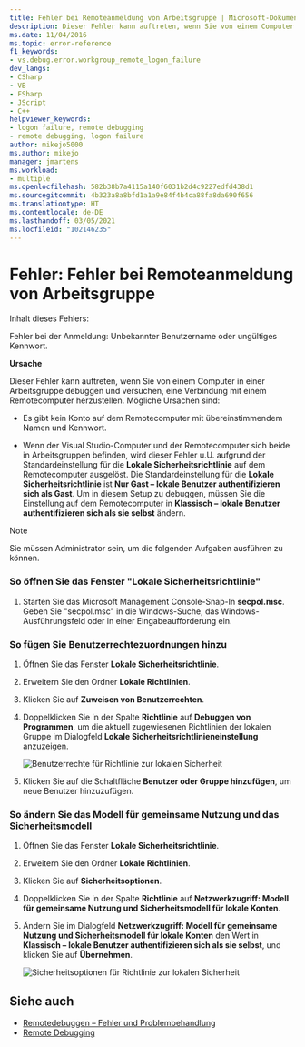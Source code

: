 ```yaml
---
title: Fehler bei Remoteanmeldung von Arbeitsgruppe | Microsoft-Dokumentation
description: Dieser Fehler kann auftreten, wenn Sie von einem Computer in einer Arbeitsgruppe debuggen und versuchen, eine Verbindung mit einem Remotecomputer herzustellen.
ms.date: 11/04/2016
ms.topic: error-reference
f1_keywords:
- vs.debug.error.workgroup_remote_logon_failure
dev_langs:
- CSharp
- VB
- FSharp
- JScript
- C++
helpviewer_keywords:
- logon failure, remote debugging
- remote debugging, logon failure
author: mikejo5000
ms.author: mikejo
manager: jmartens
ms.workload:
- multiple
ms.openlocfilehash: 582b38b7a4115a140f6031b2d4c9227edfd438d1
ms.sourcegitcommit: 4b323a8a8bfd1a1a9e84f4b4ca88fa8da690f656
ms.translationtype: HT
ms.contentlocale: de-DE
ms.lasthandoff: 03/05/2021
ms.locfileid: "102146235"
---
```

# <a name="error-workgroup-remote-logon-failure"></a>Fehler: Fehler bei Remoteanmeldung von Arbeitsgruppe
Inhalt dieses Fehlers:

 Fehler bei der Anmeldung: Unbekannter Benutzername oder ungültiges Kennwort.

 **Ursache**

 Dieser Fehler kann auftreten, wenn Sie von einem Computer in einer Arbeitsgruppe debuggen und versuchen, eine Verbindung mit einem Remotecomputer herzustellen. Mögliche Ursachen sind:

- Es gibt kein Konto auf dem Remotecomputer mit übereinstimmendem Namen und Kennwort.

- Wenn der Visual Studio-Computer und der Remotecomputer sich beide in Arbeitsgruppen befinden, wird dieser Fehler u.U. aufgrund der Standardeinstellung für die **Lokale Sicherheitsrichtlinie** auf dem Remotecomputer ausgelöst. Die Standardeinstellung für die **Lokale Sicherheitsrichtlinie** ist **Nur Gast – lokale Benutzer authentifizieren sich als Gast**. Um in diesem Setup zu debuggen, müssen Sie die Einstellung auf dem Remotecomputer in **Klassisch – lokale Benutzer authentifizieren sich als sie selbst** ändern.

> [!NOTE]
> Sie müssen Administrator sein, um die folgenden Aufgaben ausführen zu können.

### <a name="to-open-the-local-security-policy-window"></a>So öffnen Sie das Fenster "Lokale Sicherheitsrichtlinie"

1. Starten Sie das Microsoft Management Console-Snap-In **secpol.msc**. Geben Sie "secpol.msc" in die Windows-Suche, das Windows-Ausführungsfeld oder in einer Eingabeaufforderung ein.

### <a name="to-add-user-rights-assignments"></a>So fügen Sie Benutzerrechtezuordnungen hinzu

1. Öffnen Sie das Fenster **Lokale Sicherheitsrichtlinie**.

2. Erweitern Sie den Ordner **Lokale Richtlinien**.

3. Klicken Sie auf **Zuweisen von Benutzerrechten**.

4. Doppelklicken Sie in der Spalte **Richtlinie** auf **Debuggen von Programmen**, um die aktuell zugewiesenen Richtlinien der lokalen Gruppe im Dialogfeld **Lokale Sicherheitsrichtlinieneinstellung** anzuzeigen.

     ![Benutzerrechte für Richtlinie zur lokalen Sicherheit](../debugger/media/dbg_err_localsecuritypolicy_userrightsdebugprograms.png "DBG_ERR_LocalSecurityPolicy_UserRightsDebugPrograms")

5. Klicken Sie auf die Schaltfläche **Benutzer oder Gruppe hinzufügen**, um neue Benutzer hinzuzufügen.

### <a name="to-change-the-sharing-and-security-model"></a>So ändern Sie das Modell für gemeinsame Nutzung und das Sicherheitsmodell

1. Öffnen Sie das Fenster **Lokale Sicherheitsrichtlinie**.

2. Erweitern Sie den Ordner **Lokale Richtlinien**.

3. Klicken Sie auf **Sicherheitsoptionen**.

4. Doppelklicken Sie in der Spalte **Richtlinie** auf **Netzwerkzugriff: Modell für gemeinsame Nutzung und Sicherheitsmodell für lokale Konten**.

5. Ändern Sie im Dialogfeld **Netzwerkzugriff: Modell für gemeinsame Nutzung und Sicherheitsmodell für lokale Konten** den Wert in **Klassisch – lokale Benutzer authentifizieren sich als sie selbst**, und klicken Sie auf **Übernehmen**.

     ![Sicherheitsoptionen für Richtlinie zur lokalen Sicherheit](../debugger/media/dbg_err_localsecuritypolicy_securityoptions_networkaccess.png "DBG_ERR_LocalSecurityPolicy_SecurityOptions_NetworkAccess")

## <a name="see-also"></a>Siehe auch
- [Remotedebuggen – Fehler und Problembehandlung](../debugger/remote-debugging-errors-and-troubleshooting.md)
- [Remote Debugging](../debugger/remote-debugging.md)
